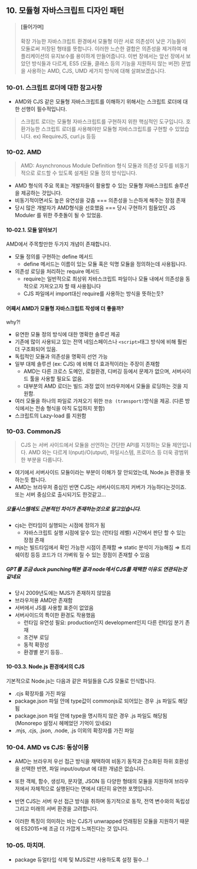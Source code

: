 ## 10. 모듈형 자바스크립트 디자인 패턴

> #### [들어가며]
>
> 확장 가능한 자바스크립트 환경에서 모듈형 이란 서로 의존성이 낮은 기능들이 모듈로써 저장된 형태를 뜻합니다.
> 이러한 느슨한 결합은 의존성을 제거하여 애플리케이션의 유지보수를 용이하게 만들어줍니다.
> 이번 장에서는 앞선 장에서 보았던 방식들과 다르게, ES5 (모듈, 클래스 등의 기능을 지원하지 않는 버젼) 문법을 사용하는 AMD, CJS, UMD 세가지 방식에 대해 살펴보겠습니다.

### 10-01. 스크립트 로더에 대한 참고사항

- AMD와 CJS 같은 모듈형 자바스크립트를 이해하기 위해서는 스크립트 로더에 대한 선행이 필수적입니다.

> 스크립트 로더는 모듈형 자바스크립트를 구현하지 위한 핵심적인 도구입니다. 호환가능한 스크립트 로더를 사용해야만 모듈형 자바스크립트를 구현할 수 있었습니다. ex) RequireJS, curl.js 등등

### 10-02. AMD

> AMD: Asynchronous Module Definition 형식
> 모듈과 의존성 모두를 비동기적으로 로드할 수 있도록 설계된 모듈 정의 방식입니다.

- AMD 형식의 주요 목표는 개발자들이 활용할 수 있는 모듈형 자바스크립트 솔루션을 제공하는 것입니다.
- 비동기적이면서도 높은 유연성을 갖춤 === 의존성을 느슨하게 해주는 장점 존재
- 당시 많은 개발자가 AMD형식을 선호했음 === 당시 구현하기 힘들었던 JS Moduler 를 위한 주춧돌이 될 수 있었음.

#### 10-02.1. 모듈 알아보기

AMD에서 주목할만한 두가지 개념이 존재합니다.

- 모듈 정의를 구현하는 define 메서드
  - define 메서드는 이름이 있는 모듈 혹은 익명 모듈을 정의하는데 사용됩니다.
- 의존성 로딩을 처리하는 require 메서드
  - require는 일반적으로 최상위 자바스크립트 파일이나 모듈 내에서 의존성을 동적으로 가져오고자 할 때 사용됩니다
  - CJS 파일에서 import대신 require를 사용하는 방식을 뜻하는듯?

#### 어째서 AMD가 모듈형 자바스크립트 작성에 더 좋을까?

why?!

- 유연한 모듈 정의 방식에 대한 명확한 솔루션 제공
- 기존에 많이 사용되고 있는 전역 네임스페이스나 `<script>`태그 방식에 비해 훨씬 더 구조화되어 있음.
- 독립적인 모듈과 의존성을 명확히 선언 가능
- 일부 대체 솔루션 (ex: CJS) 에 비해 더 효과적이라는 주장이 존재함
  - AMD는 다른 크로스 도메인, 로컬환경, 디버깅 등에서 문제가 없으며, 서버사이드 툴을 사용할 필요도 없음.
  - 대부분의 AMD 로더는 빌드 과정 없이 브라우저에서 모듈을 로딩하는 것을 지원함.
- 여러 모듈을 하나의 파일로 가져오기 위한 `전송 (transport)`방식을 제공. (다른 방식에서는 전송 형식을 아직 도입하지 못함)
- 스크립트의 Lazy-load 를 지원함

### 10-03. CommonJS

> CJS 는 서버 사이드에서 모듈을 선언하는 간단한 API를 지정하는 모듈 제안입니다.
> AMD 와는 다르게 I(nput)/O(utput), 파일시스템, 프로미스 등 더욱 광범위한 부분을 다룹니다.

- 여기에서 서버사이드 모듈이라는 부분이 이해가 잘 안되었는데, Node.js 환경을 뜻하는듯 합니다.
- AMD는 브라우저 중심인 반면 CJS는 서버사이드까지 커버가 가능하다는것이죠. 또는 서버 중심으로 출시되기도 한것같고...

##### 모듈시스템에도 근본적인 차이가 존재하는것으로 알고있습니다.

- cjs는 런타임이 실행되는 시점에 정의가 됨
  - 자바스크립트 실행 시점에 알수 있는 (런타임 레벨) 시간에서 판단 할 수 있는 장점 존재
- mjs는 빌드타임에서 확인 가능한 시점이 존재함 ⇒ static 분석이 가능해짐 ⇒ 트리쉐이킹 등등 코드가 더 가벼워 질 수 있는 장점이 존재할 수 있음

##### GPT를 조금 duck punching해본 결과 node에서 CJS를 채택한 이유도 연관되는것 같네요

- 당시 2009년도에는 MJS가 존재하지 않았음
- 브라우저용 AMD만 존재함
- 서버에서 JS를 사용할 표준이 없었음
- 서버사이드의 특이한 환경도 작용했음
  - 런타임 유연성 필요: production인지 development인지 다른 런타임 분기 존재
  - 조건부 로딩
  - 동적 확장성
  - 환경별 분기
    등등..

#### 10-03.3. Node.js 환경에서의 CJS

기본적으로 Node.js는 다음과 같은 파일들을 CJS 모듈로 인식합니다.

- .cjs 확장자를 가진 파일
- package.json 파일 안에 type값이 commonjs로 되어있는 경우 .js 파일도 해당됨
- package.json 파일 안에 type을 명시하지 않은 경우 .js 파일도 해당됨 (Monorepo 설정시 헤메었던 기억이 있네요)
- .mjs, .cjs, .json, .node, .js 이외의 확장자를 가진 파일

### 10-04. AMD vs CJS: 동상이몽

- AMD는 브라우저 우선 접근 방식을 채택하여 비동기 동작과 간소화된 하위 호환성을 선택한 반면, 파일 input/output 에 대한 개념은 없습니다.
- 또한 객체, 함수, 생성자, 문자열, JSON 등 다양한 형태의 모듈을 지원하여 브라우저에서 자체적으로 실행된다는 면에서 대단히 유연한 포멧입니다.

- 반면 CJS는 서버 우선 접근 방식을 취하며 동기적으로 동작, 전역 변수와의 독립성 그리고 미래의 서버 환경을 고려합니다.
- 이러한 특징이 의미하는 바는 CJS가 unwrapped 언래핑된 모듈을 지원하기 때문에 ES2015+에 조금 더 가깝게 느껴진다는 것 입니다.

### 10-05. 마치며.

- package 듀얼타입 삭제 및 MJS로만 사용하도록 설정 필수...!
